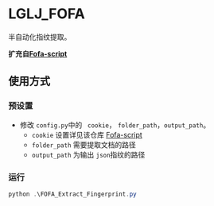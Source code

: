 # LGLJ_FOFA

半自动化指纹提取。

**扩充自[Fofa-script](https://github.com/Cl0udG0d/Fofa-script)**

## 使用方式

### 预设置

- 修改 `config.py`中的 ` cookie`，  `folder_path`，`output_path`。
  - `cookie` 设置详见该仓库 [Fofa-script](https://github.com/Cl0udG0d/Fofa-script)
  - `folder_path` 需要提取文档的路径
  - `output_path` 为输出 `json`指纹的路径

### 运行

```powershell
python .\FOFA_Extract_Fingerprint.py
```

